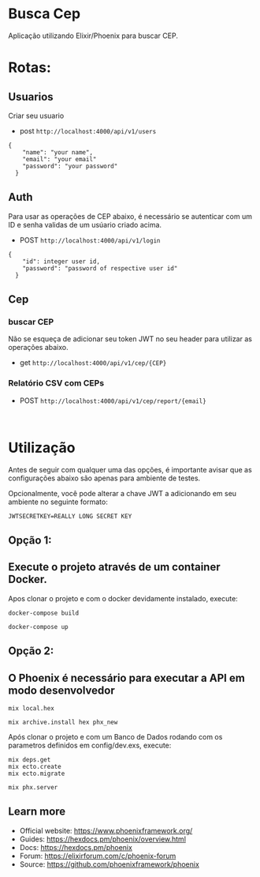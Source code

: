 # Busca Cep

Aplicação utilizando Elixir/Phoenix para buscar CEP.

# Rotas:
## Usuarios

Criar seu usuario

- post `http://localhost:4000/api/v1/users`

```
{
    "name": "your name",
    "email": "your email"
    "password": "your password"
  }
```

## Auth

Para usar as operações de CEP abaixo, é necessário se autenticar com um ID e senha validas de um usúario criado acima.

- POST `http://localhost:4000/api/v1/login`
```
{
    "id": integer user id,
    "password": "password of respective user id"
  }
```

## Cep

### buscar CEP

Não se esqueça de adicionar seu token JWT no seu header para utilizar as operações abaixo.

- get `http://localhost:4000/api/v1/cep/{CEP}`


### Relatório CSV com CEPs

- POST `http://localhost:4000/api/v1/cep/report/{email}`

<br>


# Utilização

Antes de seguir com qualquer uma das opções, é importante avisar que as configurações abaixo são apenas para ambiente de testes. 

Opcionalmente, você pode alterar a chave JWT a adicionando em seu ambiente no seguinte formato:

```
JWTSECRETKEY=REALLY LONG SECRET KEY
```


## Opção 1:

## Execute o projeto através de um container Docker.

Apos clonar o projeto e com o docker devidamente instalado, execute: 

```
docker-compose build

docker-compose up
```

## Opção 2:

## O Phoenix é necessário para executar a API em modo desenvolvedor

```
mix local.hex

mix archive.install hex phx_new
```

Após clonar o projeto e com um Banco de Dados rodando com os parametros definidos em config/dev.exs, execute:

```
mix deps.get
mix ecto.create
mix ecto.migrate

mix phx.server
```


## Learn more

  * Official website: https://www.phoenixframework.org/
  * Guides: https://hexdocs.pm/phoenix/overview.html
  * Docs: https://hexdocs.pm/phoenix
  * Forum: https://elixirforum.com/c/phoenix-forum
  * Source: https://github.com/phoenixframework/phoenix
